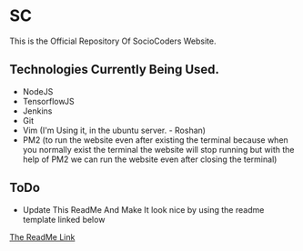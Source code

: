 # SC

This is the Official Repository Of SocioCoders Website. 

## Technologies Currently Being Used.

* NodeJS
* TensorflowJS
* Jenkins
* Git
* Vim (I'm Using it, in the ubuntu server. - Roshan)
* PM2 (to run the website even after existing the terminal because when you normally exist the terminal the website will stop running but with the help of PM2 we can run the website even after closing the terminal)

## ToDo
* Update This ReadMe And Make It look nice by using the readme template linked below

[The ReadMe Link](https://github.com/roshanlam/ReadMeTemplate)

